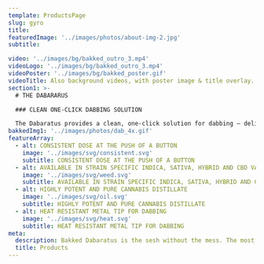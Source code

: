 ```yaml
---
template: ProductsPage
slug: gyro
title:
featuredImage: '../images/photos/about-img-2.jpg'
subtitle:

video: '../images/bg/bakked_outro_3.mp4'
videoLogo: '../images/bg/bakked_outro_3.mp4'
videoPoster: '../images/bg/bakked_poster.gif'
videoTitle: Also background videos, with poster image & title overlay.
section1: >-
  # THE DABARARUS

  ### CLEAN ONE-CLICK DABBING SOLUTION

  The Dabaratus provides a clean, one-click solution for dabbing – delivering a consistent dose of Bakked’s purest cannabis distillate oil. While other dab tools may waste cannabis extract, the Dabaratus is designed to dispense only what you need every time.
bakkedImg1: '../images/photos/dab_4x.gif'
featureArray:
  - alt: CONSISTENT DOSE AT THE PUSH OF A BUTTON
    image: '../images/svg/consistent.svg'
    subtitle: CONSISTENT DOSE AT THE PUSH OF A BUTTON
  - alt: AVAILABLE IN STRAIN SPECIFIC INDICA, SATIVA, HYBRID AND CBD VARIETIES
    image: '../images/svg/weed.svg'
    subtitle: AVAILABLE IN STRAIN SPECIFIC INDICA, SATIVA, HYBRID AND CBD VARIETIES
  - alt: HIGHLY POTENT AND PURE CANNABIS DISTILLATE
    image: '../images/svg/oil.svg'
    subtitle: HIGHLY POTENT AND PURE CANNABIS DISTILLATE
  - alt: HEAT RESISTANT METAL TIP FOR DABBING
    image: '../images/svg/heat.svg'
    subtitle: HEAT RESISTANT METAL TIP FOR DABBING
meta:
  description: Bakked Dabaratus is the sesh without the mess. The most conventient way to take dabs. Fully activated cannabis oil.
  title: Products
---
```

